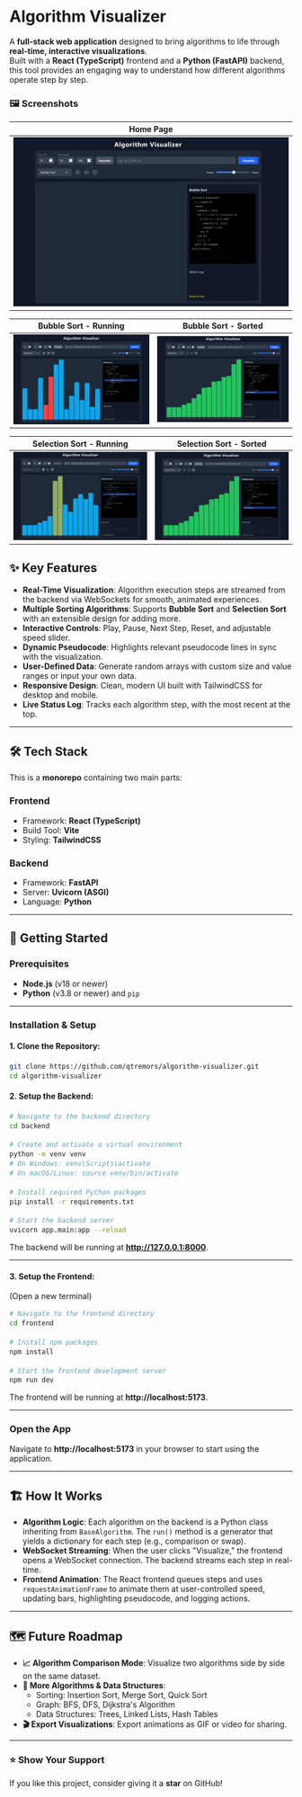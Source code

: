 # Algorithm Visualizer

A **full-stack web application** designed to bring algorithms to life through **real-time, interactive visualizations**.  
Built with a **React (TypeScript)** frontend and a **Python (FastAPI)** backend, this tool provides an engaging way to understand how different algorithms operate step by step.

### 🖼️ Screenshots

| Home Page |
|:---:|
| ![Home Page](screenshots/Index.png) |

| Bubble Sort - Running | Bubble Sort - Sorted |
|:---:|:---:|
| ![Bubble Sort - Running](screenshots/BubbleSort_Running.png) | ![Bubble Sort - Sorted](screenshots/BubbleSorted.png) |

| Selection Sort - Running | Selection Sort - Sorted |
|:---:|:---:|
| ![Selection Sort - Running](screenshots/SelectionSort_Running.png) | ![Selection Sort - Sorted](screenshots/SelectionSorted.png) |


## ✨ Key Features
- **Real-Time Visualization**: Algorithm execution steps are streamed from the backend via WebSockets for smooth, animated experiences.
- **Multiple Sorting Algorithms**: Supports **Bubble Sort** and **Selection Sort** with an extensible design for adding more.
- **Interactive Controls**: Play, Pause, Next Step, Reset, and adjustable speed slider.
- **Dynamic Pseudocode**: Highlights relevant pseudocode lines in sync with the visualization.
- **User-Defined Data**: Generate random arrays with custom size and value ranges or input your own data.
- **Responsive Design**: Clean, modern UI built with TailwindCSS for desktop and mobile.
- **Live Status Log**: Tracks each algorithm step, with the most recent at the top.

---

## 🛠️ Tech Stack
This is a **monorepo** containing two main parts:

### **Frontend**
- Framework: **React (TypeScript)**
- Build Tool: **Vite**
- Styling: **TailwindCSS**

### **Backend**
- Framework: **FastAPI**
- Server: **Uvicorn (ASGI)**
- Language: **Python**

---

## 🚀 Getting Started

### **Prerequisites**
- **Node.js** (v18 or newer)
- **Python** (v3.8 or newer) and `pip`

---

### **Installation & Setup**

#### 1. Clone the Repository:
```bash
git clone https://github.com/qtremors/algorithm-visualizer.git
cd algorithm-visualizer
```

#### 2. Setup the Backend:
```bash
# Navigate to the backend directory
cd backend

# Create and activate a virtual environment
python -m venv venv
# On Windows: venv\Scripts\activate
# On macOS/Linux: source venv/bin/activate

# Install required Python packages
pip install -r requirements.txt

# Start the backend server
uvicorn app.main:app --reload
```
The backend will be running at **http://127.0.0.1:8000**.

---

#### 3. Setup the Frontend:
(Open a new terminal)
```bash
# Navigate to the frontend directory
cd frontend

# Install npm packages
npm install

# Start the frontend development server
npm run dev
```
The frontend will be running at **http://localhost:5173**.

---

### **Open the App**
Navigate to **http://localhost:5173** in your browser to start using the application.

---

## 🏗️ How It Works
- **Algorithm Logic**: Each algorithm on the backend is a Python class inheriting from `BaseAlgorithm`. The `run()` method is a generator that yields a dictionary for each step (e.g., comparison or swap).
- **WebSocket Streaming**: When the user clicks "Visualize," the frontend opens a WebSocket connection. The backend streams each step in real-time.
- **Frontend Animation**: The React frontend queues steps and uses `requestAnimationFrame` to animate them at user-controlled speed, updating bars, highlighting pseudocode, and logging actions.

---

## 🗺️ Future Roadmap
- **📈 Algorithm Comparison Mode**: Visualize two algorithms side by side on the same dataset.
- **🌳 More Algorithms & Data Structures**:
    - Sorting: Insertion Sort, Merge Sort, Quick Sort
    - Graph: BFS, DFS, Dijkstra's Algorithm
    - Data Structures: Trees, Linked Lists, Hash Tables
- **🎬 Export Visualizations**: Export animations as GIF or video for sharing.

---

### ⭐ Show Your Support
If you like this project, consider giving it a **star** on GitHub!


